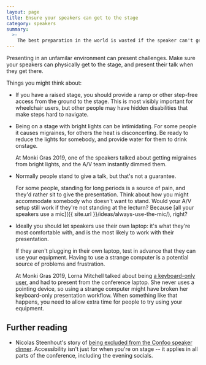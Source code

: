 ```yaml
---
layout: page
title: Ensure your speakers can get to the stage
category: speakers
summary:
  >-
    The best preparation in the world is wasted if the speaker can't get to the stage.
---
```


Presenting in an unfamilar environment can present challenges.
Make sure your speakers can physically get to the stage, and present their talk when they get there.

Things you might think about:

*   If you have a raised stage, you should provide a ramp or other step-free access from the ground to the stage.
    This is most visibly important for wheelchair users, but other people may have hidden disabilities that make steps hard to navigate.

*   Being on a stage with bright lights can be intimidating.
    For some people it causes migraines, for others the heat is disconcerting.
    Be ready to reduce the lights for somebody, and provide water for them to drink onstage.

    At Monki Gras 2019, one of the speakers talked about getting migraines from bright lights, and the A/V team instantly dimmed them.

*   Normally people stand to give a talk, but that's not a guarantee.

    For some people, standing for long periods is a source of pain, and they'd rather sit to give the presentation.
    Think about how you might accommodate somebody who doesn't want to stand.
    Would your A/V setup still work if they're not standing at the lecturn?
    Because [all your speakers use a mic]({{ site.url }}/ideas/always-use-the-mic/), right?

*   Ideally you should let speakers use their own laptop: it's what they're most comfortable with, and is the most likely to work with their presentation.

    If they aren't plugging in their own laptop, test in advance that they can use your equipment.
    Having to use a strange computer is a potential source of problems and frustration.

    At Monki Gras 2019, Lorna Mitchell talked about being [a keyboard-only user](https://noti.st/lornajane/xkdbqh/tales-of-a-keyboard-only-user), and had to present from the conference laptop.
    She never uses a pointing device, so using a strange computer might have broken her keyboard-only presentation workflow.
    When something like that happens, you need to allow extra time for people to try using your equipment.

## Further reading

*   Nicolas Steenhout's story of [being excluded from the Confoo speaker dinner](https://incl.ca/excluded-confoo-speaker-dinner-happened-made-feel/).
    Accessibility isn't just for when you're on stage -- it applies in all parts of the conference, including the evening socials.
